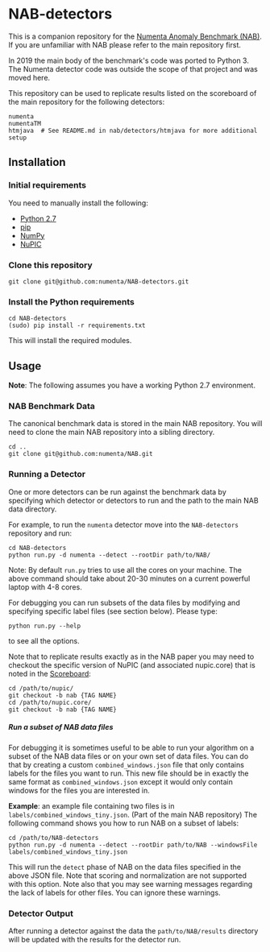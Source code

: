 # NAB-detectors

This is a companion repository for the [Numenta Anomaly Benchmark
(NAB)](https://github.com/numenta/NAB). If you are unfamiliar with NAB please
refer to the main repository first.

In 2019 the main body of the benchmark's code was ported to Python 3. The
Numenta detector code was outside the scope of that project and was moved here.

This repository can be used to replicate results listed on the scoreboard of
the main repository for the following detectors:

    numenta
    numentaTM
    htmjava  # See README.md in nab/detectors/htmjava for more additional setup

## Installation

### Initial requirements

You need to manually install the following:

- [Python 2.7](https://www.python.org/download/)
- [pip](https://pip.pypa.io/en/latest/installing.html)
- [NumPy](http://www.numpy.org/)
- [NuPIC](http://www.github.com/numenta/nupic)

### Clone this repository

`git clone git@github.com:numenta/NAB-detectors.git`

### Install the Python requirements

    cd NAB-detectors
    (sudo) pip install -r requirements.txt

This will install the required modules.

## Usage

**Note**: The following assumes you have a working Python 2.7 environment.

### NAB Benchmark Data 

The canonical benchmark data is stored in the main NAB repository. You will need to
clone the main NAB repository into a sibling directory.

    cd ..
    git clone git@github.com:numenta/NAB.git

### Running a Detector

One or more detectors can be run against the benchmark data by specifying
which detector or detectors to run and the path to the main NAB data
directory.

For example, to run the `numenta` detector move into the `NAB-detectors`
repository and run:

    cd NAB-detectors
    python run.py -d numenta --detect --rootDir path/to/NAB/

Note: By default `run.py` tries to use all the cores on your machine. The above
command should take about 20-30 minutes on a current powerful laptop with 4-8
cores.

For debugging you can run subsets of the data files by modifying and
specifying specific label files (see section below). Please type:

    python run.py --help

to see all the options.

Note that to replicate results exactly as in the NAB paper you may need to checkout
the specific version of NuPIC (and associated nupic.core) that is noted in the
[Scoreboard](https://github.com/numenta/NAB#additional-scores):

    cd /path/to/nupic/
    git checkout -b nab {TAG NAME}
    cd /path/to/nupic.core/
    git checkout -b nab {TAG NAME}

##### Run a subset of NAB data files

For debugging it is sometimes useful to be able to run your algorithm on a
subset of the NAB data files or on your own set of data files. You can do that
by creating a custom `combined_windows.json` file that only contains labels for
the files you want to run. This new file should be in exactly the same format as
`combined_windows.json` except it would only contain windows for the files you
are interested in.

**Example**: an example file containing two files is in
`labels/combined_windows_tiny.json`. (Part of the main NAB repository) The following 
command shows you how to run NAB on a subset of labels:

    cd /path/to/NAB-detectors
    python run.py -d numenta --detect --rootDir path/to/NAB --windowsFile labels/combined_windows_tiny.json

This will run the `detect` phase of NAB on the data files specified in the above
JSON file. Note that scoring and normalization are not supported with this
option. Note also that you may see warning messages regarding the lack of labels
for other files. You can ignore these warnings.

### Detector Output

After running a detector against the data the `path/to/NAB/results` directory
will be updated with the results for the detector run.
